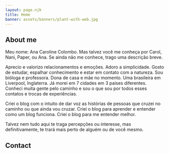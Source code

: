 ```yaml
---
layout: page.njk
title: Home
banner: assets/banners/plant-with-web.jpg
---
```



<h2 id="about">About me</h2>

Meu nome: Ana Caroline Colombo. Mas talvez você me conheça por Carol, Nani, Paper, ou Ana. Se ainda não me conhece, trago uma descrição breve.

Aprecio e valorizo relacionamentos e emoções. Adoro a simplicidade. Gosto de estudar, espalhar conhecimento e estar em contato com a natureza. Sou bióloga e professora. Dona de casa e mãe no momento. Uma brasileira em Liverpool, Inglaterra. Já morei em 7 cidades em 3 países diferentes. Conheci muita gente pelo caminho e sou o que sou por todos esses contatos e trocas de experiências.

Criei o blog com o intuito de dar voz as histórias de pessoas que cruzei no caminho ou que ainda vou cruzar. Criei o blog para aprender e entender como um blog funciona. Criei o blog para me entender melhor.

Talvez nem tudo aqui te traga percepções ou interesse, mas definitivamente, te trará mais perto de alguém ou de você mesmo.


<h2 id="contact">Contact</h2>

